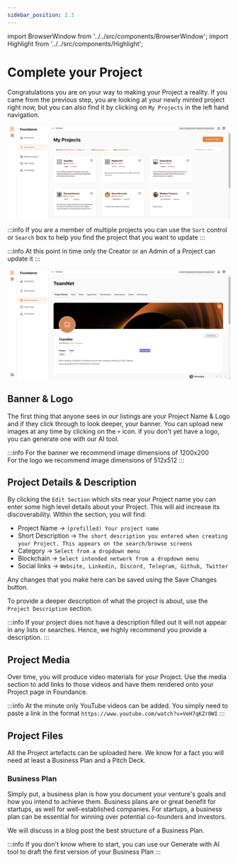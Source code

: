 ```yaml
---
sidebar_position: 2.3
---
```


import BrowserWindow from '../../src/components/BrowserWindow';
import Highlight from '../../src/components/Highlight';

# Complete your Project
Congratulations you are on your way to making your Project a reality. If you came from the previous step, you are looking at your newly minted project right now, but you can also find it by clicking on `My Projects` in the left hand navigation.

<BrowserWindow url="https://app.foundance.org/projects/my">

![My Projects](/img/3-my-projects.png "My Projects")
</BrowserWindow>

:::info
If you are a member of multiple projects you can use the `Sort` control or `Search` box to help you find the project that you want to update
:::

:::info
At this point in time only the Creator or an Admin of a Project can update it
:::

<BrowserWindow url="https://app.foundance.org/projects/52029">

![Project Details](/img/3-your-empty-project.png "Project details")
</BrowserWindow>

## Banner & Logo

The first thing that anyone sees in our listings are your Project Name & Logo and if they click through to look deeper, your banner. You can upload new images at any time by clicking on the `+` icon. if you don't yet have a logo, you can generate one with our AI tool. 

:::info
For the banner we recommend image dimensions of 1200x200<br/>
For the logo we recommend image dimensions of 512x512
:::

## Project Details & Description
By clicking the `Edit Section` which sits near your Project name you can enter some high level details about your Project. This will aid increase its discoverability. WIthin the section, you will find:

- Project Name → `(prefilled) Your project name`
- Short Description → `The short description you entered when creating your Project. This appears on the search/browse screens`
- Category → `Select from a dropdown menu`
- Blockchain → `Select intended network from a dropdown menu`
- Social links → `Website, Linkedin, Discord, Telegram, Github, Twitter`

Any changes that you make here can be saved using the <Highlight>Save Changes</Highlight> button.

To provide a deeper description of what the project is about, use the `Project Description` section. 

:::info
If your project does not have a description filled out it will not appear in any lists or searches. Hence, we highly recommend you provide a description.
:::

## Project Media
Over time, you will produce video materials for your Project. Use the media section to add links to those videos and have them rendered onto your Project page in Foundance.

:::info
At the minute only YouTube videos can be added. You simply need to paste a link in the format `https://www.youtube.com/watch?v=VeH7qKZr0WI`
:::

## Project Files
All the Project artefacts can be uploaded here. We know for a fact you will need at least a Business Plan and a Pitch Deck. 
### Business Plan
Simply put, a business plan is how you document your venture's goals and how you intend to achieve them. Business plans are or great benefit for startups, as well for well-established companies. For startups, a business plan can be essential for winning over potential co-founders and investors. 

We will discuss in a blog post the best structure of a Business Plan.

:::info
If you don't know where to start, you can use our Generate with AI tool to draft the first version of your Business Plan
:::
